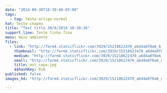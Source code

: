 ```yaml
---
date: "2014-09-30T18:30:46-03:00"
tags:
  - tag: Teste-artigo-normal
hat: Teste chapeu
title: "Test title 30/8/2014 18:30:36"
support_line: Teste linha fina
menu: meio ambiente
files:
  - link: "http://farm4.staticflickr.com/3929/15218622470_a6d4a8f0a6_b.jpg"
    thumbnail: "http://farm4.staticflickr.com/3929/15218622470_a6d4a8f0a6_t.jpg"
    medium: "http://farm4.staticflickr.com/3929/15218622470_a6d4a8f0a6_z.jpg"
    small: "http://farm4.staticflickr.com/3929/15218622470_a6d4a8f0a6_n.jpg"
    title: mst_capa.jpg
    $$hashKey: 01D
published: false
images_hd: "http://farm4.staticflickr.com/3929/15218622470_a6d4a8f0a6_n.jpg"

---
```

